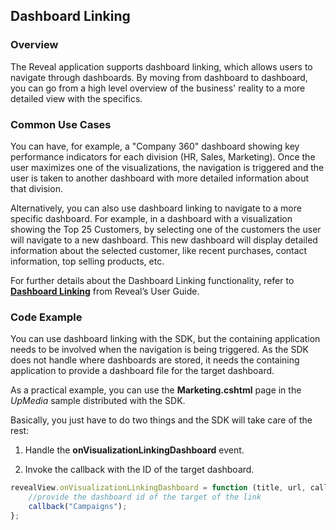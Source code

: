 ## Dashboard Linking

### Overview

The Reveal application supports dashboard linking, which allows users to navigate through dashboards. By moving from dashboard to dashboard, you can go from a high level overview of the business' reality to a more detailed view with the specifics.

### Common Use Cases

You can have, for example, a "Company 360" dashboard showing key
performance indicators for each division (HR, Sales, Marketing). Once the user maximizes one of the visualizations, the navigation is
triggered and the user is taken to another dashboard with more detailed information about that division.

Alternatively, you can also use dashboard linking to navigate to a more specific dashboard. For example, in a dashboard with a visualization showing the Top 25 Customers, by selecting one of the customers the user will navigate to a new dashboard. This new dashboard will display detailed information about the selected customer, like recent purchases, contact information, top selling products, etc.

For further details about the Dashboard Linking functionality, refer to [**Dashboard Linking**](https://www.revealbi.io/help/dashboard-linking) from Reveal’s User Guide.

### Code Example

You can use dashboard linking with the SDK, but the containing
application needs to be involved when the navigation is being triggered.
As the SDK does not handle where dashboards are stored, it needs the
containing application to provide a dashboard file for the target
dashboard.

As a practical example, you can use the **Marketing.cshtml** page in the *UpMedia* sample distributed with the SDK.

Basically, you just have to do two things and the SDK will take care of the rest:

1.  Handle the __onVisualizationLinkingDashboard__ event.

2.  Invoke the callback with the ID of the target dashboard.

<!-- end list -->

``` js
revealView.onVisualizationLinkingDashboard = function (title, url, callback) {
    //provide the dashboard id of the target of the link
    callback("Campaigns");
};
```
